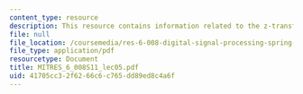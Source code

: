 ```yaml
---
content_type: resource
description: This resource contains information related to the z-transform.
file: null
file_location: /coursemedia/res-6-008-digital-signal-processing-spring-2011/41705cc32f6266c6c765dd89ed8c4a6f_MITRES_6_008S11_lec05.pdf
file_type: application/pdf
resourcetype: Document
title: MITRES_6_008S11_lec05.pdf
uid: 41705cc3-2f62-66c6-c765-dd89ed8c4a6f
---
```

